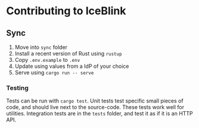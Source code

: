 # Contributing to IceBlink

## Sync

1. Move into `sync` folder
2. Install a recent version of Rust using `rustup`
3. Copy `.env.example` to `.env`
4. Update using values from a IdP of your choice
5. Serve using `cargo run -- serve`

### Testing

Tests can be run with `cargo test`. Unit tests test specific small pieces of
code, and should live next to the source-code. These tests work well for
utilities. Integration tests are in the `tests` folder, and test it as if it is
an HTTP API.
